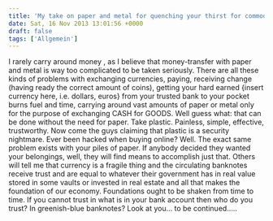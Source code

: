```yaml
---
title: 'My take on paper and metal for quenching your thirst for commodities'
date: Sat, 16 Nov 2013 13:01:56 +0000
draft: false
tags: ['Allgemein']
---
```


I rarely carry around money , as I believe that money-transfer with paper and metal is way too complicated to be taken seriously. There are all these kinds of problems with exchanging currencies, paying, receiving change (having ready the correct amount of coins), getting your hard earned {insert currency here, i.e. dollars, euros} from your trusted bank to your pocket burns fuel and time, carrying around vast amounts of paper or metal only for the purpose of exchanging CASH for GOODS. Well guess what: that can be done without the need for paper. Take plastic. Painless, simple, effective, trustworthy. Now come the guys claiming that plastic is a security nightmare. Ever been hacked when buying online? Well. The exact same problem exists with your piles of paper. If anybody decided they wanted your belongings, well, they will find means to accomplish just that. Others will tell me that currency is a fragile thing and the circulating banknotes receive trust and are equal to whatever their government has in real value stored in some vaults or invested in real estate and all that makes the foundation of our economy. Foundations ought to be shaken from time to time. If you cannot trust in what is in your bank account then who do you trust? In greenish-blue banknotes? Look at you… to be continued…..